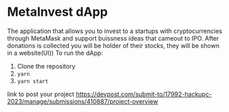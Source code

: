 # MetaInvest dApp
The application that allows you to invest to a startups with cryptocurrencies through MetaMask and support buissness ideas that  cameout to IPO. After donations is collected you will be holder of their stocks, they will be shown in a website(UI))
To run the dApp:
1. Clone the repository
1. `yarn`
1. `yarn start`


link to post your project
https://devpost.com/submit-to/17992-hackupc-2023/manage/submissions/410887/project-overview
